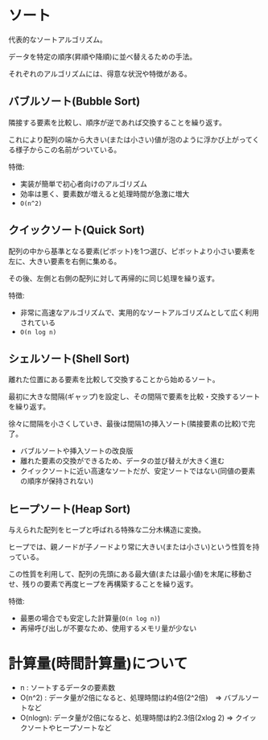 # ソート

代表的なソートアルゴリズム。

データを特定の順序(昇順や降順)に並べ替えるための手法。

それぞれのアルゴリズムには、得意な状況や特徴がある。

## バブルソート(Bubble Sort)

隣接する要素を比較し、順序が逆であれば交換することを繰り返す。

これにより配列の端から大きい(または小さい)値が泡のように浮かび上がってくる様子からこの名前がついている。

特徴:

- 実装が簡単で初心者向けのアルゴリズム
- 効率は悪く、要素数が増えると処理時間が急激に増大
- `O(n^2)`

## クイックソート(Quick Sort)

配列の中から基準となる要素(ピボット)を1つ選び、ピボットより小さい要素を左に、大きい要素を右側に集める。

その後、左側と右側の配列に対して再帰的に同じ処理を繰り返す。

特徴:

- 非常に高速なアルゴリズムで、実用的なソートアルゴリズムとして広く利用されている
- `O(n log n)`

## シェルソート(Shell Sort)

離れた位置にある要素を比較して交換することから始めるソート。

最初に大きな間隔(ギャップ)を設定し、その間隔で要素を比較・交換するソートを繰り返す。

徐々に間隔を小さくしていき、最後は間隔1の挿入ソート(隣接要素の比較)で完了。

- バブルソートや挿入ソートの改良版
- 離れた要素の交換ができるため、データの並び替えが大きく進む
- クイックソートに近い高速なソートだが、安定ソートではない(同値の要素の順序が保持されない)

## ヒープソート(Heap Sort)

与えられた配列をヒープと呼ばれる特殊な二分木構造に変換。

ヒープでは、親ノードが子ノードより常に大きい(または小さい)という性質を持っている。

この性質を利用して、配列の先頭にある最大値(または最小値)を末尾に移動させ、残りの要素で再度ヒープを再構築することを繰り返す。

特徴:

- 最悪の場合でも安定した計算量(`O(n log n)`)
- 再帰呼び出しが不要なため、使用するメモリ量が少ない

# 計算量(時間計算量)について

- n : ソートするデータの要素数
- O(n^2) : データ量が2倍になると、処理時間は約4倍(2^2倍)　=> バブルソートなど
- O(nlogn): データ量が2倍になると、処理時間は約2.3倍(2xlog 2) => クイックソートやヒープソートなど

